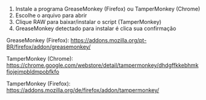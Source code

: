 1) Instale a programa GreaseMonkey (Firefox) ou TamperMonkey (Chrome)
2) Escolhe o arquivo para abrir
3) Clique RAW para baixar/instalar o script (TamperMonkey)
4) GreaseMonkey detectado para instalar é clica sua confirmação

GreaseMonkey (Firefox):
https://addons.mozilla.org/pt-BR/firefox/addon/greasemonkey/

TamperMonkey (Chrome):
https://chrome.google.com/webstore/detail/tampermonkey/dhdgffkkebhmkfjojejmpbldmpobfkfo

TamperMonkey (Firefox):
https://addons.mozilla.org/de/firefox/addon/tampermonkey/
